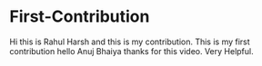 # First-Contribution
Hi this is Rahul Harsh and this is my contribution.
This is my first contribution
hello Anuj Bhaiya thanks for this video. Very Helpful.
